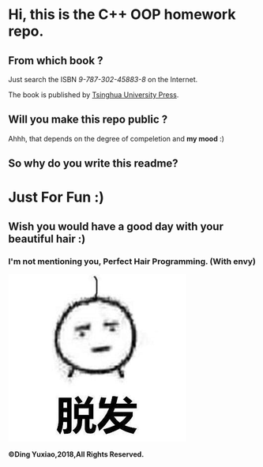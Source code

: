  # Hi, this is the C++ OOP homework repo.
  ## From which book ?
  Just search the ISBN *9-787-302-45883-8* on the Internet.

  The book is published by [Tsinghua University Press](http://www.wqbook.com).

  ## Will you make this repo public ?
  Ahhh, that depends on the degree of compeletion and <strong> my mood</strong> :)

  ## So why do you write this readme?
  # Just For Fun :)

   ## Wish you would have a good day with your beautiful hair :)
   
### I'm not mentioning you, <strong>P</strong>erfect <strong>H</strong>air <strong>P</strong>rogramming. (With envy)

   ![No Hair](/images/nohair.jpg)

   <strong>&copy;Ding Yuxiao,2018,All Rights Reserved.</strong>